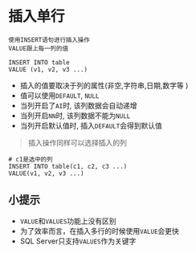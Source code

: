 #  插入单行

    使用INSERT语句进行插入操作
    VALUE跟上每一列的值


```
INSERT INTO table
VALUE (v1, v2, v3 ...)
```
* 插入的值要取决于列的属性(非空,字符串,日期,数字等 )
* 值可以使用`DEFAULT`, `NULL`
* 当列开启了`AI`时, 该列数据会自动递增
* 当列开启`NN`时, 该列数据不能为`NULL`
* 当列开启默认值时, 插入`DEFAULT`会得到默认值

> 插入操作同样可以选择插入的列
    
```
# c1是选中的列
INSERT INTO table(c1, c2, c3 ...)
VALUE(v1, v2, v3 ...)
```

## 小提示

* `VALUE`和`VALUES`功能上没有区别
* 为了效率而言，在插入多行的时候使用`VALUE`会更快
* SQL Server只支持`VALUES`作为关键字




